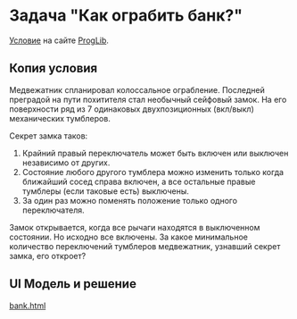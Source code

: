 # Задача "Как ограбить банк?"
[Условие](https://proglib.io/p/zadacha-o-vzlome-bankovskogo-zamka-s-semyu-rychazhkami-2020-02-12)
на сайте [ProgLib](https://proglib.io).

## Копия условия
Медвежатник спланировал колоссальное ограбление.
Последней преградой на пути похитителя стал необычный сейфовый замок.
На его поверхности ряд из 7 одинаковых двухпозиционных (вкл/выкл) механических тумблеров.

Секрет замка таков:
1. Крайний правый переключатель может быть включен или выключен независимо от других.
2. Состояние любого другого тумблера можно изменить
   только когда ближайший сосед справа включен,
   а все остальные правые тумблеры (если таковые есть) выключены.
3. За один раз можно поменять положение только одного переключателя.

Замок открывается, когда все рычаги находятся в выключенном состоянии.
Но исходно все включены. За какое минимальное количество переключений тумблеров
медвежатник, узнавший секрет замка, его откроет?

## UI Модель и решение
[bank.html](./bank.html)
